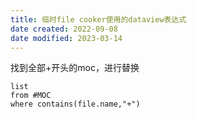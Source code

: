 ```yaml
---
title: 临时file cooker使用的dataview表达式
date created: 2022-09-08
date modified: 2023-03-14
---
```


找到全部+开头的moc，进行替换

```dataview
list
from #MOC
where contains(file.name,"+")
```
